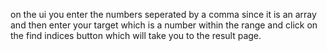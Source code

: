 on the ui you enter the numbers seperated by a comma since it is an array and then enter your target which is a number within the range and click on the find indices button which will take you to the result page.
